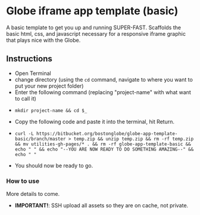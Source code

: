 # Globe iframe app template (basic)
A basic template to get you up and running SUPER-FAST. Scaffolds the basic html, css, and javascript necessary for a responsive iframe graphic that plays nice with the Globe.

## Instructions
* Open Terminal
* change directory (using the `cd` command, navigate to where you want to put your new project folder)
* Enter the following command (replacing "project-name" with what want to call it)
- `mkdir project-name && cd $_`
* Copy the following code and paste it into the terminal, hit Return.
- `curl -L https://bitbucket.org/bostonglobe/globe-app-template-basic/branch/master > temp.zip && unzip temp.zip && rm -rf temp.zip && mv utilities-gh-pages/* . && rm -rf globe-app-template-basic && echo " " && echo "--YOU ARE NOW READY TO DO SOMETHING AMAZING--" && echo " "`
* You should now be ready to go.


### How to use
More details to come.


* **IMPORTANT!**: SSH upload all assets so they are on cache, not private.

